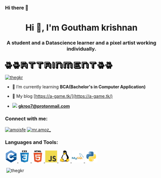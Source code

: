 ### Hi there 👋

<h1 align="center">Hi 👋, I'm Goutham krishnan</h1>
<h3 align="center">A student and a Datascience learner and a pixel artist working individually.</h3><br>
<img src="achi.gif">
<p align="left"> <a href="https://github.com/ryo-ma/github-profile-trophy"><img src="https://github-profile-trophy.vercel.app/?username=thegkr" alt="thegkr" /></a> </p>

- 🌱 I’m currently learning **BCA(Bachelor's in Computer Application)**

- 📝 My blog [https://a-game.tk/](https://a-game.tk/)

- <img src="https://img.freepik.com/premium-vector/simple-letter-with-pixel-art-style_475147-420.jpg?w=2000" width="20"> **gkroo7@protonmail.com**

<h3 align="left">Connect with me:</h3>
<p align="left">
<a href="https://twitter.com/amoisfe" target="blank"><img align="center" src="https://cdn.dribbble.com/users/1189961/screenshots/3549327/15._twitter_-_pixel_art_logo.jpg" alt="amoisfe" height="30" width="40" /></a>
<a href="https://instagram.com/mr.amoz_" target="blank"><img align="center" src="https://openseauserdata.com/files/5c7db0d6e4ea8e09b6476984f8cc2c55.png" alt="mr.amoz_" height="40" width="50" /></a>
</p>

<h3 align="left">Languages and Tools:</h3>
<p align="left"> <a href="https://www.w3schools.com/cpp/" target="_blank" rel="noreferrer"> <img src="https://raw.githubusercontent.com/devicons/devicon/master/icons/cplusplus/cplusplus-original.svg" alt="cplusplus" width="40" height="40"/> </a> <a href="https://www.w3schools.com/css/" target="_blank" rel="noreferrer"> <img src="https://raw.githubusercontent.com/devicons/devicon/master/icons/css3/css3-original-wordmark.svg" alt="css3" width="40" height="40"/> </a> <a href="https://www.w3.org/html/" target="_blank" rel="noreferrer"> <img src="https://raw.githubusercontent.com/devicons/devicon/master/icons/html5/html5-original-wordmark.svg" alt="html5" width="40" height="40"/> </a> <a href="https://developer.mozilla.org/en-US/docs/Web/JavaScript" target="_blank" rel="noreferrer"> <img src="https://raw.githubusercontent.com/devicons/devicon/master/icons/javascript/javascript-original.svg" alt="javascript" width="40" height="40"/> </a> <a href="https://www.linux.org/" target="_blank" rel="noreferrer"> <img src="https://raw.githubusercontent.com/devicons/devicon/master/icons/linux/linux-original.svg" alt="linux" width="40" height="40"/> </a> <a href="https://www.mysql.com/" target="_blank" rel="noreferrer"> <img src="https://raw.githubusercontent.com/devicons/devicon/master/icons/mysql/mysql-original-wordmark.svg" alt="mysql" width="40" height="40"/> </a> <a href="https://www.python.org" target="_blank" rel="noreferrer"> <img src="https://raw.githubusercontent.com/devicons/devicon/master/icons/python/python-original.svg" alt="python" width="40" height="40"/> </a> </p>

<p>&nbsp;<img align="center" src="https://github-readme-stats.vercel.app/api?username=thegkr&show_icons=true&locale=en" alt="thegkr" /></p>

